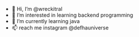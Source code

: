 - 👋 Hi, I’m @wreckitral
- 👀 I’m interested in learning backend programming
- 🌱 I’m currently learning java
- 📫 reach me instagram @defhauniverse

<!---
wreckitral/wreckitral is a ✨ special ✨ repository because its `README.md` (this file) appears on your GitHub profile.
You can click the Preview link to take a look at your changes.
--->
